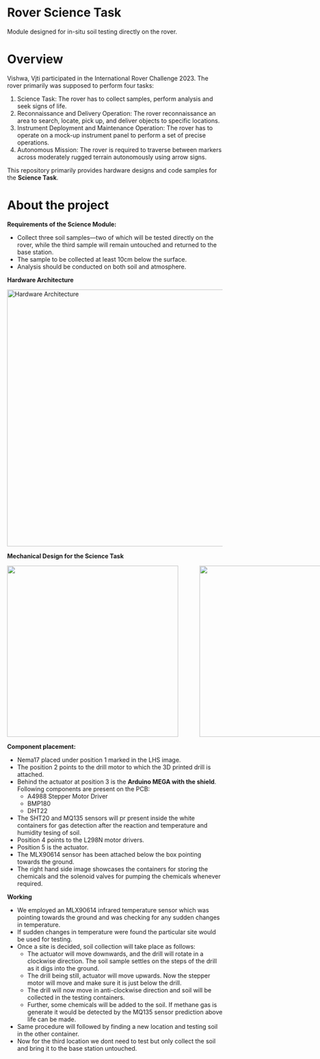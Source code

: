 # Rover Science Task
Module designed for in-situ soil testing directly on the rover.

# Overview
Vishwa, Vjti participated in the International Rover Challenge 2023. The rover primarily was supposed to perform four tasks: 
1. Science Task: The rover has to collect samples, perform analysis and seek signs of life.
2. Reconnaissance and Delivery Operation: The rover reconnaissance an area to search, locate, pick up, and deliver objects to specific locations.
3. Instrument Deployment and Maintenance Operation: The rover has to operate on a mock-up instrument panel to perform a set of precise operations.
4. Autonomous Mission: The rover is required to traverse between markers across moderately rugged terrain autonomously using arrow signs.

This repository primarily provides hardware designs and code samples for the **Science Task**. 

# About the project
**Requirements of the Science Module:**
- Collect three soil samples—two of which will be tested directly on the rover, while the third sample will remain untouched and returned to the base station.
- The sample to be collected at least 10cm below the surface.
- Analysis should be conducted on both soil and atmosphere.

**Hardware Architecture**

<img src="https://github.com/user-attachments/assets/4a7da446-41b4-45cb-a813-346f8f3a9b57" alt="Hardware Architecture" style="width: 600px;">

**Mechanical Design for the Science Task**
<div style="display: flex; gap: 50px;">
  <img src="https://github.com/user-attachments/assets/25ba1a3a-6c04-4f86-8cbf-a7758d4d1227" style="height:400px;">
  <img src="https://github.com/user-attachments/assets/a7b5eeca-0aac-46d9-84c4-707d1d9a66e2" style="height:400px;">
</div>

**Component placement:**
- Nema17 placed under position 1 marked in the LHS image.
- The position 2 points to the drill motor to which the 3D printed drill is attached.
- Behind the actuator at position 3 is the ****Arduino MEGA with the shield****. Following components are present on the PCB:
  -  A4988 Stepper Motor Driver
  -  BMP180
  -  DHT22
- The SHT20 and MQ135 sensors will pr present inside the white containers for gas detection after the reaction and temperature and humidity tesing of soil.
- Position 4 points to the L298N motor drivers.
- Position 5 is the actuator.
- The MLX90614 sensor has been attached below the box pointing towards the ground.
- The right hand side image showcases the containers for storing the chemicals and the solenoid valves for pumping the chemicals whenever required.

**Working**
- We employed an MLX90614 infrared temperature sensor which was pointing towards the ground and was checking for any sudden changes in temperature.
- If sudden changes in temperature were found the particular site would be used for testing.
- Once a site is decided, soil collection will take place as follows:
    - The actuator will move downwards, and the drill will rotate in a clockwise direction. The soil sample settles on the steps of the drill as it digs into the ground.
    - The drill being still, actuator will move upwards. Now the stepper motor will move and make sure it is just below the drill.
    - The drill will now move in anti-clockwise direction and soil will be collected in the testing containers.
    - Further, some chemicals will be added to the soil. If methane gas is generate it would be detected by the MQ135 sensor prediction above life can be made.
- Same procedure will followed by finding a new location and testing soil in the other container.
- Now for the third location we dont need to test but only collect the soil and bring it to the base station untouched.
